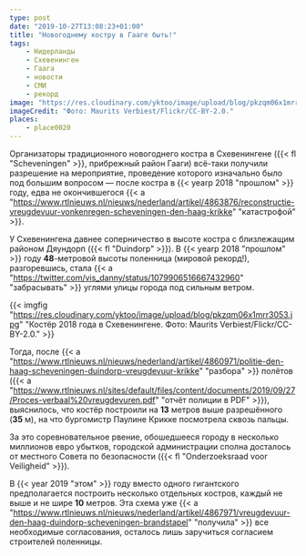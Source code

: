 ```yaml
---
type: post
date: "2019-10-27T13:08:23+01:00"
title: "Новогоднему костру в Гааге быть!"
tags:
    - Нидерланды
    - Схевенинген
    - Гаага
    - новости
    - СМИ
    - рекорд
image: "https://res.cloudinary.com/yktoo/image/upload/blog/pkzqm06x1mrr3053.jpg"
imageCredit: "Фото: Maurits Verbiest/Flickr/CC-BY-2.0."
places:
    - place0020
---
```


Организаторы традиционного новогоднего костра в Схевенингене ({{< fl "Scheveningen" >}}, прибрежный район Гааги) всё-таки получили разрешение на мероприятие, проведение которого изначально было под большим вопросом — после костра в {{< yearp 2018 "прошлом" >}} году, едва не окончившегося {{< a "https://www.rtlnieuws.nl/nieuws/nederland/artikel/4863876/reconstructie-vreugdevuur-vonkenregen-scheveningen-den-haag-krikke" "катастрофой" >}}.

<!--more-->

У Схевенингена давнее соперничество в высоте костра с близлежащим районом Дяундорп ({{< fl "Duindorp" >}}). В {{< yearp 2018 "прошлом" >}} году **48**-метровой высоты поленница (мировой рекорд!), разгоревшись, стала {{< a "https://twitter.com/vis_danny/status/1079906516667432960" "забрасывать" >}} углями улицы города под сильным ветром.

{{< imgfig "https://res.cloudinary.com/yktoo/image/upload/blog/pkzqm06x1mrr3053.jpg" "Костёр 2018 года в Схевенингене. Фото: Maurits Verbiest/Flickr/CC-BY-2.0." >}}

Тогда, после {{< a "https://www.rtlnieuws.nl/nieuws/nederland/artikel/4860971/politie-den-haag-scheveningen-duindorp-vreugdevuur-krikke" "разбора" >}} полётов ({{< a "https://www.rtlnieuws.nl/sites/default/files/content/documents/2019/09/27/Proces-verbaal%20vreugdevuren.pdf" "отчёт полиции в PDF" >}}), выяснилось, что костёр построили на **13** метров выше разрешённого (**35** м), на что бургомистр Паулине Крикке посмотрела сквозь пальцы.

За это соревновательное рвение, обошедшееся городу в несколько миллионов евро убытков, городской администрации сполна досталось от местного Совета по безопасности ({{< fl "Onderzoeksraad voor Veiligheid" >}}).

В {{< year 2019 "этом" >}} году вместо одного гигантского предполагается построить несколько отдельных костров, каждый не выше и не шире **10** метров. Эта схема уже {{< a "https://www.rtlnieuws.nl/nieuws/nederland/artikel/4867971/vreugdevuur-den-haag-duindorp-scheveningen-brandstapel" "получила" >}} все необходимые согласования, осталось лишь заручиться согласием строителей поленницы.